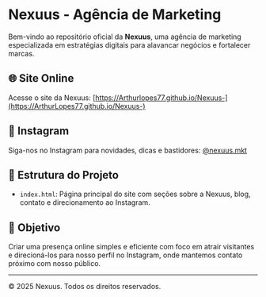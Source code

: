 
# Nexuus - Agência de Marketing

Bem-vindo ao repositório oficial da **Nexuus**, uma agência de marketing especializada em estratégias digitais para alavancar negócios e fortalecer marcas.

## 🌐 Site Online

Acesse o site da Nexuus:
[https://Arthurlopes77.github.io/Nexuus-](https://ArthurLopes77.github.io/Nexuus-)

## 📱 Instagram

Siga-nos no Instagram para novidades, dicas e bastidores:
[@nexuus.mkt](https://instagram.com/nexuus.mkt)

## 📁 Estrutura do Projeto

- `index.html`: Página principal do site com seções sobre a Nexuus, blog, contato e direcionamento ao Instagram.

## 🚀 Objetivo

Criar uma presença online simples e eficiente com foco em atrair visitantes e direcioná-los para nosso perfil no Instagram, onde mantemos contato próximo com nosso público.

---

&copy; 2025 Nexuus. Todos os direitos reservados.
